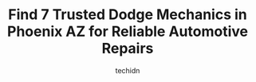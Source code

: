 ---
layout: ampstory
image: https://images.unsplash.com/photo-1559384403-c23988dd4219?ixlib=rb-4.0.3&ixid=MnwxMjA3fDB8MHxwaG90by1wYWdlfHx8fGVufDB8fHx8&auto=format&fit=crop&w=640&h=853&q=80
author: techidn
featured: false
description: Entrust your vehicle to the 7 best Dodge Mechanic in Phoenix AZ, USA and experience the difference they can make. With their extensive knowledge, state-of-the-art facilities, and commitment 
title: Find 7 Trusted Dodge Mechanics in Phoenix AZ for Reliable Automotive Repairs
cover:
   title: Find 7 Trusted Dodge Mechanics in Phoenix AZ for Reliable Automotive Repairs
   subtitle: Rickpate
   background: https://images.unsplash.com/photo-1559384403-c23988dd4219?ixlib=rb-4.0.3&ixid=MnwxMjA3fDB8MHxwaG90by1wYWdlfHx8fGVufDB8fHx8&auto=format&fit=crop&w=640&h=853&q=80

pages: 
 - layout: thirds
   top: <h1>#1 Tanner Motors Service & Repair For Audi, BMW, Lexus, Mercedes, MINI, & Volvo</h1>
   bottom: "<p>Tanner motors gave me one of the best customer service experiences Ive had from a car mechanic. They worked relentlessly with my warranty company to help me get the th</p>"
   background: https://www.knot35.com/toplist/wp-content/uploads/2023/06/best-dodge-mechanic-1-in-phoenix-az-1685833788.jpeg
   backgroundblur: true
 - layout: thirds
   top: <h1>#2 Thunderbird Automotive Specialists</h1>
   bottom: "<p>3502 W Thunderbird Rd, Phoenix, AZ 85053, United States</p>"
   background: https://www.knot35.com/toplist/wp-content/uploads/2023/06/best-dodge-mechanic-2-in-phoenix-az-1685833789.jpeg
   cta:
      link: https://www.knot35.com/toplist/find-7-trusted-dodge-mechanics-in-phoenix-az-for-reliable-automotive-repairs/
      text: Find 7 Trusted Dodge Mechanics in Phoenix AZ for Reliable Automotive Repairs
 - layout: thirds
   top: <h1>#3 Greg Clark Automotive Specialists</h1>
   bottom: "<p>5838 N 19th Ave, Phoenix, AZ 85015, United States</p>"
   background: https://www.knot35.com/toplist/wp-content/uploads/2023/06/best-dodge-mechanic-3-in-phoenix-az-1685833790.jpeg
   cta:
      link: https://www.knot35.com/toplist/find-7-trusted-dodge-mechanics-in-phoenix-az-for-reliable-automotive-repairs/
      text: Find 7 Trusted Dodge Mechanics in Phoenix AZ for Reliable Automotive Repairs
 - layout: thirds
   top: <h1>#4 Dodge Ram Avondale Service Department</h1>
   bottom: "<p>10101 Papago Fwy Suite #100, Avondale, AZ 85323, United States</p>"
   background: https://images.unsplash.com/photo-1496096265110-f83ad7f96608?ixlib=rb-4.0.3&ixid=MnwxMjA3fDB8MHxwaG90by1wYWdlfHx8fGVufDB8fHx8&auto=format&fit=crop&w=640&h=853&q=80
   cta:
      link: https://www.knot35.com/toplist/find-7-trusted-dodge-mechanics-in-phoenix-az-for-reliable-automotive-repairs/
      text: Find 7 Trusted Dodge Mechanics in Phoenix AZ for Reliable Automotive Repairs
 - layout: thirds
   top: <h1>#5 Bill Luke Service Department</h1>
   bottom: "<p>2425 W Camelback Rd, Phoenix, AZ 85015, United States</p>"
   background: https://images.unsplash.com/photo-1547366785-564103df7e13?ixlib=rb-4.0.3&ixid=MnwxMjA3fDB8MHxwaG90by1wYWdlfHx8fGVufDB8fHx8&auto=format&fit=crop&w=640&h=853&q=80
   cta:
      link: https://www.knot35.com/toplist/find-7-trusted-dodge-mechanics-in-phoenix-az-for-reliable-automotive-repairs/
      text: Find 7 Trusted Dodge Mechanics in Phoenix AZ for Reliable Automotive Repairs
 - layout: thirds
   top: <h1>#6 AutoNation Chrysler Dodge Jeep RAM & FIAT North Phoenix Service Center</h1>
   bottom: "<p>16406 N 26th Ave Suite A, Phoenix, AZ 85023, United States</p>"
   background: https://images.unsplash.com/photo-1536745287225-21d689278fd1?ixlib=rb-4.0.3&ixid=MnwxMjA3fDB8MHxwaG90by1wYWdlfHx8fGVufDB8fHx8&auto=format&fit=crop&w=640&h=853&q=80
   cta:
      link: https://www.knot35.com/toplist/find-7-trusted-dodge-mechanics-in-phoenix-az-for-reliable-automotive-repairs/
      text: Find 7 Trusted Dodge Mechanics in Phoenix AZ for Reliable Automotive Repairs
 - layout: thirds
   top: <h1>#7 Blackwell Automotive</h1>
   bottom: "<p>15440 N 40th St, Phoenix, AZ 85032, United States</p>"
   background: https://images.unsplash.com/photo-1632260260864-caf7fde5ec36?ixlib=rb-4.0.3&ixid=MnwxMjA3fDB8MHxwaG90by1wYWdlfHx8fGVufDB8fHx8&auto=format&fit=crop&w=640&h=853&q=80
   cta:
      link: https://www.knot35.com/toplist/find-7-trusted-dodge-mechanics-in-phoenix-az-for-reliable-automotive-repairs/
      text: Find 7 Trusted Dodge Mechanics in Phoenix AZ for Reliable Automotive Repairs
 - layout: thirds
   middle: Continue reading...
   background: https://images.unsplash.com/photo-1597773150796-e5c14ebecbf5?ixlib=rb-4.0.3&ixid=MnwxMjA3fDB8MHxwaG90by1wYWdlfHx8fGVufDB8fHx8&auto=format&fit=crop&w=640&h=853&q=80
   cta:
      link: https://www.knot35.com/toplist/find-7-trusted-dodge-mechanics-in-phoenix-az-for-reliable-automotive-repairs/
      text: Find 7 Trusted Dodge Mechanics in Phoenix AZ for Reliable Automotive Repairs
      
---